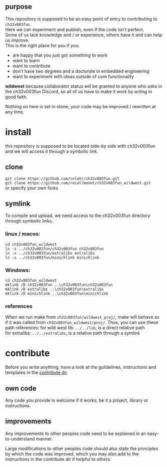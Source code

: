 ## purpose
This repository is supposed to be an easy point of entry to contributing to `ch32v003fun`.  
Here we can experiment and publish, even if the code isn't perfect.  
Some of us lack knowledge and / or experience, others have it and can help us improve.  
This is the right place for you if you:
 * are happy that you just got something to work
 * want to learn
 * want to contribute
 * don't have two degrees and a doctorate in embedded engineering
 * want to experiment with ideas outside of core functionality

**wildwest** because collaborator status will be granted to anyone who asks in the ch32v003fun Discord, so all of us have to make it work by acting in good faith.

Nothing on here is set in stone, your code may be improved / rewritten at any time.

# install
this repository is supposed to be located side-by side with ch32v003fun and we will access it through a symbolic link.

## clone
`git clone https://github.com/cnlohr/ch32v003fun.git`  
`git clone https://github.com/recallmenot/ch32v003fun_wildwest.git`  
or specify your own forks  

## symlink
To compile and upload, we need access to the ch32v003fun directory through symbolic links.  

### linux / macos:  
```
cd ch32v003fun_wildwest
ln -s ../ch32v003fun/ch32v003fun ch32v003fun
ln -s ../ch32v003fun/extralibs extralibs
ln -s ../ch32v003fun/minichlink minichlink
```
### Windows:
```
cd ch32v003fun_wildwest
mklink /D ch32v003fun ..\ch32v003fun\ch32v003fun
mklink /D extralibs ..\ch32v003fun\extralibs
mklink /D minichlink ..\ch32v003fun\minichlink
```

### references
When we run make from `ch32v003fun/wildwest_proj/`, make will behave as if it was called from `ch32v003fun_wildwest/proj/`. Thus, you can use these path references:
for wild west lib: `../../lib`, is a direct relative path  
for extralibs: `../../extralibs`, is a relative path through a symlink  

# contribute
Before you write anything, have a look at the guildelines, instructions and templates in the [contribute dir](https://github.com/recallmenot/ch32v003fun_wildwest/tree/main/contribute).

## own code
Any code you provide is welcome if it works; be it a project, library or instructions.

## improvements
Any improvements to other peoples code need to be explained in an easy-to-understand manner.

Large modifications to other peoples code should also state the principles by which the code was improved, which you may also add to the instructions in the contribute dir if helpful to others.
